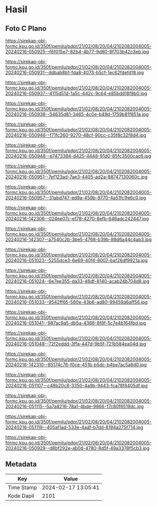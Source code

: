 # Hasil

## Foto C Plano

https://sirekap-obj-formc.kpu.go.id/350f/pemilu/pdpr/21/02/08/20/04/2102082004005-20240216-050925--f6f015e7-82b4-4b77-9d80-8f703b42c3eb.jpg

https://sirekap-obj-formc.kpu.go.id/350f/pemilu/pdpr/21/02/08/20/04/2102082004005-20240216-050931--ddbab8b1-fda8-4073-b5cf-1ec62fdefd18.jpg

https://sirekap-obj-formc.kpu.go.id/350f/pemilu/pdpr/21/02/08/20/04/2102082004005-20240216-050937--4115d51d-1a5c-442c-9c64-e85bdd18f8b0.jpg

https://sirekap-obj-formc.kpu.go.id/350f/pemilu/pdpr/21/02/08/20/04/2102082004005-20240216-050938--54635d81-3465-4c0e-b49d-1759b81f851a.jpg

https://sirekap-obj-formc.kpu.go.id/350f/pemilu/pdpr/21/02/08/20/04/2102082004005-20240216-050946--f71fc260-9270-48cf-90cc-c35f8c32f8d4.jpg

https://sirekap-obj-formc.kpu.go.id/350f/pemilu/pdpr/21/02/08/20/04/2102082004005-20240216-050948--e7473384-d425-4448-91d0-85fc3500cac6.jpg

https://sirekap-obj-formc.kpu.go.id/350f/pemilu/pdpr/21/02/08/20/04/2102082004005-20240216-050951--7ef123ad-7ae3-4405-ad2a-88747130060c.jpg

https://sirekap-obj-formc.kpu.go.id/350f/pemilu/pdpr/21/02/08/20/04/2102082004005-20240216-050957--31abd747-ed9a-459b-9770-4a51fc1fe6c0.jpg

https://sirekap-obj-formc.kpu.go.id/350f/pemilu/pdpr/21/02/08/20/04/2102082004005-20240216-142306--024ee07c-e178-4270-8efb-646adc242447.jpg

https://sirekap-obj-formc.kpu.go.id/350f/pemilu/pdpr/21/02/08/20/04/2102082004005-20240216-142307--a7540c2b-3be5-4768-b39b-88d6a44c4ab3.jpg

https://sirekap-obj-formc.kpu.go.id/350f/pemilu/pdpr/21/02/08/20/04/2102082004005-20240216-051023--5255dce3-6e69-40f4-8007-baf26df9921a.jpg

https://sirekap-obj-formc.kpu.go.id/350f/pemilu/pdpr/21/02/08/20/04/2102082004005-20240216-051024--6e7ee355-da33-46df-8140-acab24b704d8.jpg

https://sirekap-obj-formc.kpu.go.id/350f/pemilu/pdpr/21/02/08/20/04/2102082004005-20240216-051033--9542ff65-560e-43b6-ad80-99459a6aff56.jpg

https://sirekap-obj-formc.kpu.go.id/350f/pemilu/pdpr/21/02/08/20/04/2102082004005-20240216-051041--987ac9a5-db5a-4366-8f8f-5c7e4b164fbd.jpg

https://sirekap-obj-formc.kpu.go.id/350f/pemilu/pdpr/21/02/08/20/04/2102082004005-20240216-051048--72f2eddd-3ffa-447d-9b5f-721b584ea04d.jpg

https://sirekap-obj-formc.kpu.go.id/350f/pemilu/pdpr/21/02/08/20/04/2102082004005-20240216-142310--85174c76-f0ce-451b-b5dc-b4be7ac5a8d0.jpg

https://sirekap-obj-formc.kpu.go.id/350f/pemilu/pdpr/21/02/08/20/04/2102082004005-20240216-051107--c48b20c8-3350-4a9b-9443-fca78f8405df.jpg

https://sirekap-obj-formc.kpu.go.id/350f/pemilu/pdpr/21/02/08/20/04/2102082004005-20240216-051115--5a7a8216-78a1-4bde-9866-17c80f6519dc.jpg

https://sirekap-obj-formc.kpu.go.id/350f/pemilu/pdpr/21/02/08/20/04/2102082004005-20240216-051119--405af1ad-533e-4adf-b7dd-8194a275f714.jpg

https://sirekap-obj-formc.kpu.go.id/350f/pemilu/pdpr/21/02/08/20/04/2102082004005-20240216-050929--d8bf292e-ab0d-4780-8d5f-49a3378f5cb3.jpg


## Metadata

| Key        | Value               |
| ---------- | ------------------- |
| Time Stamp | 2024-02-17 13:05:41 |
| Kode Dapil | 2101                |



